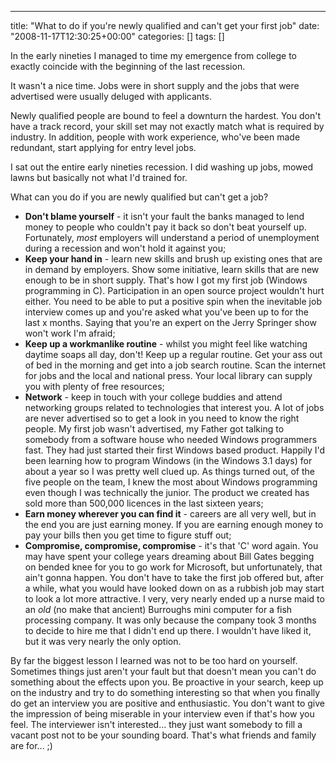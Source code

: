 ---
title: "What to do if you're newly qualified and can't get your first job"
date: "2008-11-17T12:30:25+00:00"
categories: []
tags: []

In the early nineties I managed to time my emergence from college to exactly coincide with the beginning of the last recession.

It wasn't a nice time. Jobs were in short supply and the jobs that were advertised were usually deluged with applicants.

Newly qualified people are bound to feel a downturn the hardest. You don't have a track record, your skill set may not exactly match what is required by industry. In addition, people with work experience, who've been made redundant, start applying for entry level jobs.

I sat out the entire early nineties recession. I did washing up jobs, mowed lawns but basically not what I'd trained for.

What can you do if you are newly qualified but can't get a job?
<ul>
	<li><strong>Don't blame yourself</strong> - it isn't your fault the banks managed to lend money to people who couldn't pay it back so don't beat yourself up. Fortunately, <em>most</em> employers will understand a period of unemployment during a recession and won't hold it against you;</li>
	<li><strong>Keep your hand in</strong> - learn new skills and brush up existing ones that are in demand by employers. Show some initiative, learn skills that are new enough to be in short supply. That's how I got my first job (Windows programming in C). Participation in an open source project wouldn't hurt either. You need to be able to put a positive spin when the inevitable job interview comes up and you're asked what you've been up to for the last x months. Saying that you're an expert on the Jerry Springer show won't work I'm afraid;</li>
	<li><strong>Keep up a workmanlike routine</strong> - whilst you might feel like watching daytime soaps all day, don't! Keep up a regular routine. Get your ass out of bed in the morning and get into a job search routine. Scan the internet for jobs and the local and national press. Your local library can supply you with plenty of free resources;</li>
	<li><strong>Network</strong> - keep in touch with your college buddies and attend networking groups related to technologies that interest you. A lot of jobs are never advertised so to get a look in you need to know the right people. My first job wasn't advertised, my Father got talking to somebody from a software house who needed Windows programmers fast. They had just started their first Windows based product. Happily I'd been learning how to program Windows (in the Windows 3.1 days) for about a year so I was pretty well clued up. As things turned out, of the five people on the team, I knew the most about Windows programming even though I was technically the junior. The product we created has sold more than 500,000 licences in the last sixteen years;</li>
	<li><strong>Earn money wherever you can find it</strong> - careers are all very well, but in the end you are just earning money. If you are earning enough money to pay your bills then you get time to figure stuff out;</li>
	<li><strong>Compromise, compromise, compromise</strong> - it's that 'C' word again. You may have spent your college years dreaming about Bill Gates begging on bended knee for you to go work for Microsoft, but unfortunately, that ain't gonna happen. You don't have to take the first job offered but, after a while, what you would have looked down on as a rubbish job may start to look a lot more attractive. I very, very nearly ended up a nurse maid to an <em>old</em> (no make that ancient) Burroughs mini computer for a fish processing company. It was only because the company took 3 months to decide to hire me that I didn't end up there. I wouldn't have liked it, but it was very nearly the only option.</li>
</ul>
By far the biggest lesson I learned was not to be too hard on yourself. Sometimes things just aren't your fault but that doesn't mean you can't do something about the effects upon you. Be proactive in your search, keep up on the industry and try to do something interesting so that when you finally do get an interview you are positive and enthusiastic. You don't want to give the impression of being miserable in your interview even if that's how you feel. The interviewer isn't interested... they just want somebody to fill a vacant post not to be your sounding board. That's what friends and family are for... ;)
